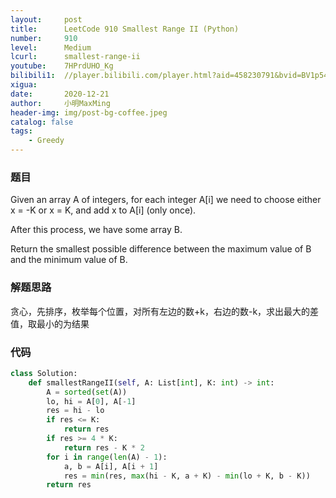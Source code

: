 ```yaml
---
layout:     post
title:      LeetCode 910 Smallest Range II (Python)
number:     910
level:      Medium
lcurl:      smallest-range-ii
youtube:    7HPrdUHO_Kg
bilibili1:  //player.bilibili.com/player.html?aid=458230791&bvid=BV1p5411H7mS&cid=269303836&page=1
xigua:      
date:       2020-12-21
author:     小明MaxMing
header-img: img/post-bg-coffee.jpeg
catalog: false
tags:
    - Greedy
---
```


### 题目

Given an array A of integers, for each integer A[i] we need to choose either x = -K or x = K, and add x to A[i] (only once).

After this process, we have some array B.

Return the smallest possible difference between the maximum value of B and the minimum value of B.

### 解题思路

贪心，先排序，枚举每个位置，对所有左边的数+k，右边的数-k，求出最大的差值，取最小的为结果

### 代码
```python
class Solution:
    def smallestRangeII(self, A: List[int], K: int) -> int:
        A = sorted(set(A))
        lo, hi = A[0], A[-1]
        res = hi - lo
        if res <= K:
            return res
        if res >= 4 * K:
            return res - K * 2
        for i in range(len(A) - 1):
            a, b = A[i], A[i + 1]
            res = min(res, max(hi - K, a + K) - min(lo + K, b - K))
        return res
```
